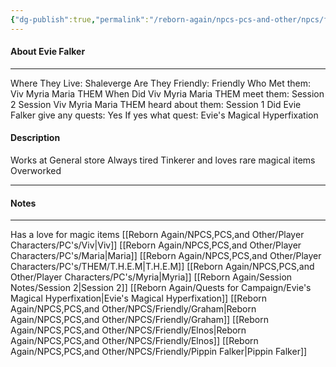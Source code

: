 ```yaml
---
{"dg-publish":true,"permalink":"/reborn-again/npcs-pcs-and-other/npcs/friendly/evie-falker/"}
---
```



#### About Evie Falker
---
Where They Live: Shaleverge
Are They Friendly: Friendly 
Who Met them: Viv Myria Maria THEM
When Did Viv Myria Maria THEM meet them: Session 2
Session Viv Myria Maria THEM heard about them: Session 1
Did Evie Falker give any quests: Yes
	If yes what quest: Evie's Magical Hyperfixation


#### Description
Works at General store
Always tired 
Tinkerer and loves rare magical items 
Overworked 

---

#### Notes
---
Has a love for magic items
[[Reborn Again/NPCS,PCS,and Other/Player Characters/PC's/Viv\|Viv]]
[[Reborn Again/NPCS,PCS,and Other/Player Characters/PC's/Maria\|Maria]]
[[Reborn Again/NPCS,PCS,and Other/Player Characters/PC's/THEM/T.H.E.M\|T.H.E.M]]
[[Reborn Again/NPCS,PCS,and Other/Player Characters/PC's/Myria\|Myria]]
[[Reborn Again/Session Notes/Session 2\|Session 2]]
[[Reborn Again/Quests for Campaign/Evie's Magical Hyperfixation\|Evie's Magical Hyperfixation]]
[[Reborn Again/NPCS,PCS,and Other/NPCS/Friendly/Graham\|Reborn Again/NPCS,PCS,and Other/NPCS/Friendly/Graham]]
[[Reborn Again/NPCS,PCS,and Other/NPCS/Friendly/Elnos\|Reborn Again/NPCS,PCS,and Other/NPCS/Friendly/Elnos]]
[[Reborn Again/NPCS,PCS,and Other/NPCS/Friendly/Pippin Falker\|Pippin Falker]]

